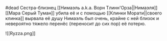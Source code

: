#dead
Сестра-близнец [[Нимаэль a.k.a. Ворн Тлинн'Орза||Нимаэля]] 
[[Мара Серый Туман]]  убила её и с помощью [[Клинки Морати||своего клинка]] вырвала её душу
Нимаэль был очень, крайне с ней близок и невероятно тяжело перенёс (переносит до сих пор) её потерю.

![[Ryzza.png]]